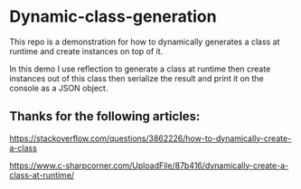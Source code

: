 # Dynamic-class-generation
This repo is a demonstration for how to dynamically generates a class at runtime and create instances on top of it.

In this demo I use reflection to generate a class at runtime then create instances out of this class then serialize the result and print it on the console as a JSON object.

## Thanks for the following articles:

https://stackoverflow.com/questions/3862226/how-to-dynamically-create-a-class

https://www.c-sharpcorner.com/UploadFile/87b416/dynamically-create-a-class-at-runtime/


